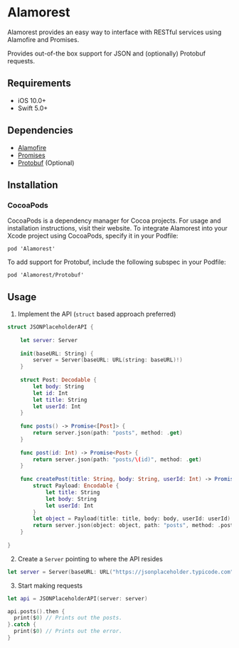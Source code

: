 # Alamorest

Alamorest provides an easy way to interface with RESTful services using Alamofire and Promises.

Provides out-of-the box support for JSON and (optionally) Protobuf requests.

## Requirements

- iOS 10.0+
- Swift 5.0+

## Dependencies

- [Alamofire](https://github.com/Alamofire/Alamofire) 
- [Promises](https://github.com/google/promises)
- [Protobuf](https://github.com/apple/swift-protobuf) (Optional)

## Installation

### CocoaPods

CocoaPods is a dependency manager for Cocoa projects. For usage and installation instructions, visit their website. To integrate Alamorest into your Xcode project using CocoaPods, specify it in your Podfile:

`pod 'Alamorest'`

To add support for Protobuf, include the following subspec in your Podfile:

`pod 'Alamorest/Protobuf'`

## Usage

1. Implement the API (`struct` based approach preferred)

```swift 
struct JSONPlaceholderAPI {
    
    let server: Server
    
    init(baseURL: String) {
        server = Server(baseURL: URL(string: baseURL)!)
    }
    
    struct Post: Decodable {
        let body: String
        let id: Int
        let title: String
        let userId: Int
    }
    
    func posts() -> Promise<[Post]> {
        return server.json(path: "posts", method: .get)
    }
    
    func post(id: Int) -> Promise<Post> {
        return server.json(path: "posts/\(id)", method: .get)
    }
    
    func createPost(title: String, body: String, userId: Int) -> Promise<Post> {
        struct Payload: Encodable {
            let title: String
            let body: String
            let userId: Int
        }
        let object = Payload(title: title, body: body, userId: userId)
        return server.json(object: object, path: "posts", method: .post)
    }
    
}

```
2. Create a `Server` pointing to where the API resides

```swift
let server = Server(baseURL: URL("https://jsonplaceholder.typicode.com")!)
```

3. Start making requests

```swift
let api = JSONPlaceholderAPI(server: server)

api.posts().then {
  print($0) // Prints out the posts.
}.catch {
  print($0) // Prints out the error.
}
```
